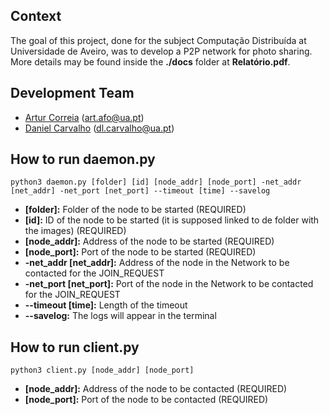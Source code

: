 ## Context
The goal of this project, done for the subject Computação Distribuída at Universidade de Aveiro, was to develop a P2P network for photo sharing. More details may be found inside the **./docs** folder at **Relatório.pdf**.

## Development Team

- [Artur Correia](https://github.com/afarturc) (art.afo@ua.pt)
- [Daniel Carvalho](https://github.com/danielfcarvalho) (dl.carvalho@ua.pt)

## How to run daemon.py
```
python3 daemon.py [folder] [id] [node_addr] [node_port] -net_addr [net_addr] -net_port [net_port] --timeout [time] --savelog
```
- **[folder]:** Folder of the node to be started (REQUIRED)
- **[id]:** ID of the node to be started (it is supposed linked to de folder with the images) (REQUIRED)
- **[node_addr]:** Address of the node to be started (REQUIRED)
- **[node_port]:** Port of the node to be started (REQUIRED)
- **-net_addr [net_addr]:** Address of the node in the Network to be contacted for the JOIN_REQUEST
- **-net_port [net_port]:** Port of the node in the Network to be contacted for the JOIN_REQUEST
- **--timeout [time]:** Length of the timeout
- **--savelog:** The logs will appear in the terminal

## How to run client.py
```
python3 client.py [node_addr] [node_port]
```
- **[node_addr]:** Address of the node to be contacted (REQUIRED)
- **[node_port]:** Port of the node to be contacted (REQUIRED)
